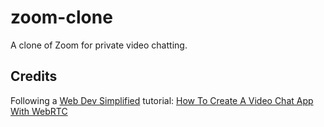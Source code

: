 # zoom-clone
A clone of Zoom for private video chatting.

## Credits
Following a [Web Dev Simplified](https://www.youtube.com/channel/UCFbNIlppjAuEX4znoulh0Cw) tutorial: [How To Create A Video Chat App With WebRTC
](https://www.youtube.com/watch?v=DvlyzDZDEq4)
